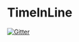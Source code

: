 # TimeInLine

[![Gitter](https://badges.gitter.im/Ahmad-Hilali/TimeInLine.svg)](https://gitter.im/Ahmad-Hilali/TimeInLine?utm_source=badge&utm_medium=badge&utm_campaign=pr-badge&utm_content=badge)